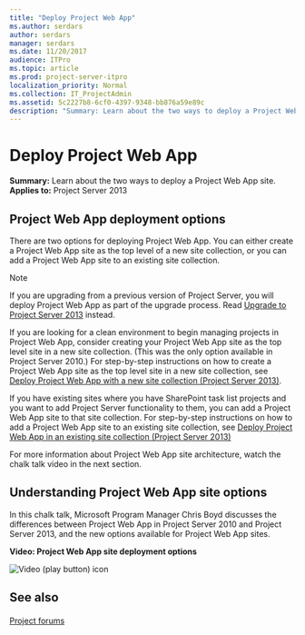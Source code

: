 ```yaml
---
title: "Deploy Project Web App"
ms.author: serdars
author: serdars
manager: serdars
ms.date: 11/20/2017
audience: ITPro
ms.topic: article
ms.prod: project-server-itpro
localization_priority: Normal
ms.collection: IT_ProjectAdmin
ms.assetid: 5c2227b8-6cf0-4397-9348-bb876a59e89c
description: "Summary: Learn about the two ways to deploy a Project Web App site."
---
```


# Deploy Project Web App
 
 **Summary:** Learn about the two ways to deploy a Project Web App site.<br/>
**Applies to:** Project Server 2013
  
## Project Web App deployment options

There are two options for deploying Project Web App. You can either create a Project Web App site as the top level of a new site collection, or you can add a Project Web App site to an existing site collection.
  
> [!NOTE]
> If you are upgrading from a previous version of Project Server, you will deploy Project Web App as part of the upgrade process. Read [Upgrade to Project Server 2013](upgrade-to-project-server-2013.md) instead.
  
If you are looking for a clean environment to begin managing projects in Project Web App, consider creating your Project Web App site as the top level site in a new site collection. (This was the only option available in Project Server 2010.) For step-by-step instructions on how to create a Project Web App site as the top level site in a new site collection, see [Deploy Project Web App with a new site collection (Project Server 2013)](deploy-project-web-app-with-a-new-site-collection-project-server-2013.md).
  
If you have existing sites where you have SharePoint task list projects and you want to add Project Server functionality to them, you can add a Project Web App site to that site collection. For step-by-step instructions on how to add a Project Web App site to an existing site collection, see [Deploy Project Web App in an existing site collection (Project Server 2013)](deploy-project-web-app-in-an-existing-site-collection-project-server-2013.md)
  
For more information about Project Web App site architecture, watch the chalk talk video in the next section.
  
## Understanding Project Web App site options

In this chalk talk, Microsoft Program Manager Chris Boyd discusses the differences between Project Web App in Project Server 2010 and Project Server 2013, and the new options available for Project Web App sites.
  
**Video: Project Web App site deployment options**

![Video (play button) icon](images/mod_icon_video_M.png)
  
## See also

#### 

[Project forums](https://social.technet.microsoft.com/Forums/en-US/category/project)


